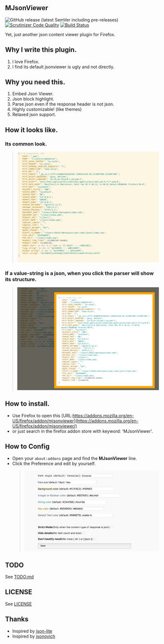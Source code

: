 ## MJsonViewer

![GitHub release (latest SemVer including pre-releases)](https://img.shields.io/github/v/release/D0n9x1n/MJsonViewer?include_prereleases)
[![Scrutinizer Code Quality](https://scrutinizer-ci.com/g/MikeCoder/MJsonViewer/badges/quality-score.png?b=master)](https://scrutinizer-ci.com/g/MikeCoder/MJsonViewer/?branch=master)
[![Build Status](https://scrutinizer-ci.com/g/MikeCoder/MJsonViewer/badges/build.png?b=master)](https://scrutinizer-ci.com/g/MikeCoder/MJsonViewer/build-status/master)

Yet, just another json content viewer plugin for Firefox.

## Why I write this plugin.

1. I love Firefox.
2. I find its default jsonviewer is ugly and not directly.

## Why you need this.

1. Embed Json Viewer.
2. Json block highlight.
3. Parse json even if the response header is not json.
4. Highly customizable! (like themes)
5. Relaxed json support.

## How it looks like.

### Its common look.

> ![Appearance](./images/pre.png)

### If a value-string is a json, when you click the parser will show its structure.

> ![JSON Preview](./images/jsonpre.png)

## How to install.

- Use Firefox to open this [URL:https://addons.mozilla.org/en-US/firefox/addon/mjsonviewer](https://addons.mozilla.org/en-US/firefox/addon/mjsonviewer/)
- or just search in the firefox addon store with keyword: 'MJsonViewer'.

## How to Config

- Open your `about:addons` page and find the **MJsonViewer** line.
- Click the Preference and edit by yourself.
  > ![config](./images/config.png)

## TODO

See [TODO.md](./TODO.md)

## LICENSE

See [LICENSE](./LICENSE)

## Thanks

- Inspired by [json-lite](https://github.com/lauriro/json-lite)
- Inspired by [jsonovich](https://github.com/JSONovich/jsonovich)
